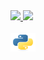 <div>
  <a href="https://github.com/TamanduaQuantico">
  <img height="180em" src="https://github-readme-stats.vercel.app/api?username=tamanduaquantico&show_icons=true&theme=dark&include_all_commits=true&count_private=true"/>
  <img height="180em" src="https://github-readme-stats.vercel.app/api/top-langs/?username=tamanduaquantico&layout=compact&langs_count=7&theme=dark"/>
</div>
<br>

<img align="center" alt="filipoow-Python" height="30" width="40" src="https://raw.githubusercontent.com/devicons/devicon/master/icons/python/python-original.svg">
